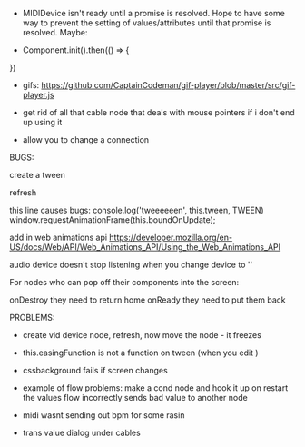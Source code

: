 - MIDIDevice isn't ready until a promise is resolved. Hope to have some way to prevent the setting of values/attributes until that promise is resolved. Maybe:

- Component.init().then(() => {

})

- gifs: https://github.com/CaptainCodeman/gif-player/blob/master/src/gif-player.js

- get rid of all that cable node that deals with mouse pointers if i don't end up using it

- allow you to change a connection

BUGS:

create a tween

refresh

this line causes bugs:
console.log('tweeeeeen', this.tween, TWEEN)
window.requestAnimationFrame(this.boundOnUpdate);

add in web animations api
https://developer.mozilla.org/en-US/docs/Web/API/Web_Animations_API/Using_the_Web_Animations_API

audio device doesn't stop listening when you change device to ''

For nodes who can pop off their components into the screen:

onDestroy they need to return home
onReady they need to put them back

PROBLEMS:

- create vid device node, refresh, now move the node - it freezes

- this.easingFunction is not a function on tween (when you edit )
- cssbackground fails if screen changes

- example of flow problems:
  make a cond node and hook it up
  on restart the values flow incorrectly
  sends bad value to another node

- midi wasnt sending out bpm for some rasin
- trans value dialog under cables
